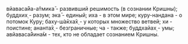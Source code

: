 вйаваса̄йа-а̄тмика̄ - развивший решимость (в сознании Кришны); буддхих̣ - разум; эка̄ - единый; иха - в этом мире; куру-нандана - о потомок Куру; баху-ш́а̄кха̄х̣ - у которых множество ветвей; хи - поистине; ананта̄х̣ - безграничные; ча - также; буддхайах̣ - умы; авйаваса̄йина̄м - тех, кто не обладает сознанием Кришны.
